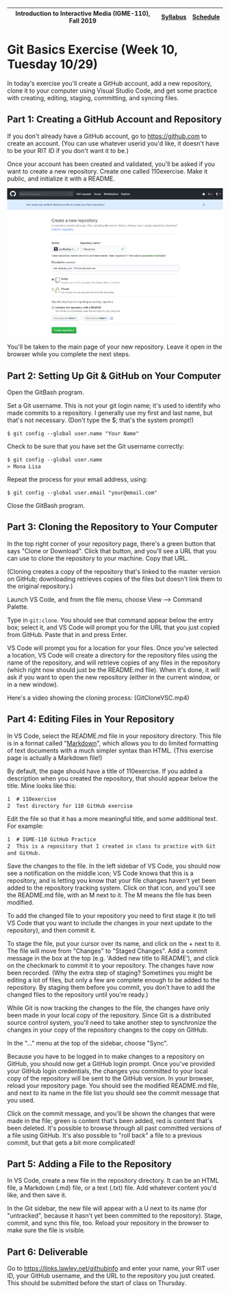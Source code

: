 |  Introduction to Interactive Media (IGME-110), Fall 2019 | [Syllabus](https://lawleyfall2019.github.io/110-fall2019/) | [Schedule](https://lawleyfall2019.github.io/110-fall2019/schedule.html#week10) |
|----|----|----|


# Git Basics Exercise (Week 10, Tuesday 10/29)

In today's exercise you'll create a GitHub account, add a new repository, clone it to your computer using Visual Studio Code, and get some practice with creating, editing, staging, committing, and syncing files. 

## Part 1: Creating a GitHub Account and Repository 

If you don't already have a GitHub account, go to https://github.com to create an account. (You can use whatever userid you'd like, it doesn't have to be your RIT ID if you don't want it to be.) 

Once your account has been created and validated, you'll be asked if you want to create a new repository. Create one called 110exercise. Make it public, and initialize it with a README. 

![Screenshot of new repo page](newrepo.png) 

You'll be taken to the main page of your new repository. Leave it open in the browser while you complete the next steps. 

## Part 2: Setting Up Git & GitHub on Your Computer

Open the GitBash program. 

Set a Git username. This is not your git login name; it's used to identify who made commits to a repository. I generally use my first and last name, but that's not necessary. (Don't type the $; that's the system prompt!)

    $ git config --global user.name "Your Name"

Check to be sure that you have set the Git username correctly:

    $ git config --global user.name
    > Mona Lisa

Repeat the process for your email address, using:

    $ git config --global user.email "your@email.com"

Close the GitBash program. 

## Part 3: Cloning the Repository to Your Computer

In the top right corner of your repository page, there's a green button that says "Clone or Download". Click that button, and you'll see a URL that you can use to clone the repository to your machine. Copy that URL. 

(Cloning creates a copy of the repository that's linked to the master version on GitHub; downloading retrieves copies of the files but doesn't link them to the original repository.) 

Launch VS Code, and from the file menu, choose View --> Command Palette. 

Type in `git:clone`. You should see that command appear below the entry box; select it, and VS Code will prompt you for the URL that you just copied from GitHub. Paste that in and press Enter. 

VS Code will prompt you for a location for your files. Once you've selected a location, VS Code will create a directory for the repository files using the name of the repository, and will retrieve copies of any files in the repository (which right now should just be the README.md file). When it's done, it will ask if you want to open the new repository (either in the current window, or in a new window). 

Here's a video showing the cloning process: (GitCloneVSC.mp4) 

## Part 4: Editing Files in Your Repository

In VS Code, select the README.md file in your repository directory. This file is in a format called "[Markdown](https://guides.github.com/features/mastering-markdown/)", which allows you to do limited formatting of text documents with a much simpler syntax than HTML. (This exercise page is actually a Markdown file!)

By default, the page should have a title of 110exercise. If you added a description when you created the repository, that should appear below the title. Mine looks like this:

    1  # 110exercise
    2  Test directory for 110 GitHub exercise

Edit the file so that it has a more meaningful title, and some additional text. For example:

    1  # IGME-110 GitHub Practice
    2  This is a repository that I created in class to practice with Git and GitHub. 

Save the changes to the file. In the left sidebar of VS Code, you should now see a notification on the middle icon; VS Code knows that this is a repository, and is letting you know that your file changes haven't yet been added to the repository tracking system. Click on that icon, and you'll see the README.md file, with an M next to it. The M means the file has been modified. 

To add the changed file to your repository you need to first stage it (to tell VS Code that you want to include the changes in your next update to the repository), and then commit it. 

To stage the file, put your cursor over its name, and click on the + next to it. The file will move from "Changes" to "Staged Changes". Add a commit message in the box at the top (e.g. 'Added new title to README'), and click on the checkmark to commit it to your repository. The changes have now been recorded. (Why the extra step of staging? Sometimes you might be editing a lot of files, but only a few are complete enough to be added to the repository. By staging them before you commit, you don't have to add the changed files to the repository until you're ready.) 

While Git is now tracking the changes to the file, the changes have only been made in your local copy of the repository. Since Git is a distributed source control system, you'll need to take another step to synchronize the changes in your copy of the repository changes to the copy on GitHub. 

In the "..." menu at the top of the sidebar, choose "Sync".

Because you have to be logged in to make changes to a repository on GitHub, you should now get a GitHub login prompt. Once you've provided your GitHub login credentials, the changes you committed to your local copy of the repository will be sent to the GitHub version. In your browser, reload your repository page. You should see the modified README.md file, and next to its name in the file list you should see the commit message that you used. 

Click on the commit message, and you'll be shown the changes that were made in the file; green is content that's been added, red is content that's been deleted. It's possible to browse through all past committed versions of a file using GitHub. It's also possible to "roll back" a file to a previous commit, but that gets a bit more complicated!

## Part 5: Adding a File to the Repository

In VS Code, create a new file in the repository directory. It can be an HTML file, a Markdown (.md) file, or a text (.txt) file. Add whatever content you'd like, and then save it. 

In the Git sidebar, the new file will appear with a U next to its name (for "untracked", because it hasn't yet been committed to the repository). Stage, commit, and sync this file, too.  Reload your repository in the browser to make sure the file is visible. 

## Part 6: Deliverable
Go to https://links.lawley.net/githubinfo and enter your name, your RIT user ID, your GitHub username, and the URL to the repository you just created. This should be submitted before the start of class on Thursday. 


